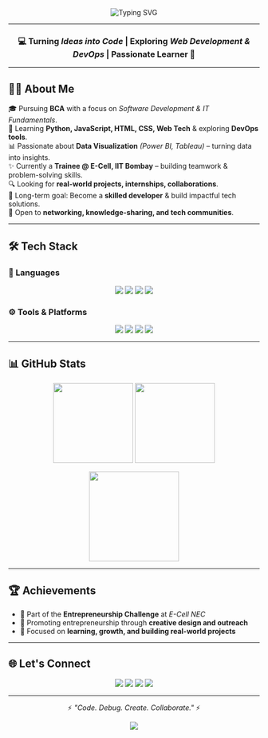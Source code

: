 <div align="center">

<!-- Typing effect -->
<img src="https://readme-typing-svg.herokuapp.com?font=Fira+Code&size=28&pause=1000&color=F7931E&center=true&vCenter=true&width=600&lines=✨+Hi+there!!+I'm+Pratima+Jain+👩‍💻;Aspiring+Web+Developer;Python+Developer;DevOps+Learner;Data+Visualization+Enthusiast" alt="Typing SVG" />

---

<h3 align="center">💻 Turning <i>Ideas into Code</i> | Exploring <i>Web Development & DevOps</i> | Passionate Learner 🚀</h3>

</div>  

---

## 👩‍💻 About Me  

🎓 Pursuing **BCA** with a focus on *Software Development & IT Fundamentals*.  
🌱 Learning **Python, JavaScript, HTML, CSS, Web Tech** & exploring **DevOps tools**.  
📊 Passionate about **Data Visualization** *(Power BI, Tableau)* – turning data into insights.  
✨ Currently a **Trainee @ E-Cell, IIT Bombay** – building teamwork & problem-solving skills.  
🔍 Looking for **real-world projects, internships, collaborations**.  
🎯 Long-term goal: Become a **skilled developer** & build impactful tech solutions.  
🤝 Open to **networking, knowledge-sharing, and tech communities**.  

---

## 🛠️ Tech Stack  

### 🚀 Languages  
<p align="center">  
  <img src="https://img.shields.io/badge/Python-3776AB?style=for-the-badge&logo=python&logoColor=white"/> 
  <img src="https://img.shields.io/badge/HTML5-E34F26?style=for-the-badge&logo=html5&logoColor=white"/>  
   <img src="https://img.shields.io/badge/CSS3-1572B6?style=for-the-badge&logo=css3&logoColor=white"/>  
  <img src="https://img.shields.io/badge/JavaScript-F7DF1E?style=for-the-badge&logo=javascript&logoColor=black"/>  
</p>  

### ⚙️ Tools & Platforms  
<p align="center">  
  <img src="https://img.shields.io/badge/Git-F05032?style=for-the-badge&logo=git&logoColor=white"/>  
  <img src="https://img.shields.io/badge/GitHub-181717?style=for-the-badge&logo=github&logoColor=white"/>  
  <img src="https://img.shields.io/badge/PowerBI-F2C811?style=for-the-badge&logo=power-bi&logoColor=black"/>  
  <img src="https://img.shields.io/badge/Tableau-E97627?style=for-the-badge&logo=tableau&logoColor=white"/>  
</p>  

---

## 📊 GitHub Stats  

<p align="center">  
  <img src="https://github-readme-stats.vercel.app/api?username=Pratima-Jain&show_icons=true&theme=tokyonight&hide_border=true" height="160"/>  
  <img src="https://github-readme-stats.vercel.app/api/top-langs/?username=Pratima-Jain&layout=compact&theme=tokyonight&hide_border=true" height="160"/>  
</p>  

<p align="center">  
  <img src="https://github-readme-streak-stats.herokuapp.com/?user=Pratima-Jain&theme=tokyonight&hide_border=true" height="180"/>  
</p>  

<!--AUTO-COMMITS:START-->
<!--AUTO-COMMITS:END-->

---

## 🏆 Achievements  

- 🌱 Part of the **Entrepreneurship Challenge** at *E-Cell NEC*  
- 🚀 Promoting entrepreneurship through **creative design and outreach**  
- 🎯 Focused on **learning, growth, and building real-world projects**  

---

## 🌐 Let's Connect  

<p align="center">  
  <a href="https://www.linkedin.com/in/pratimajain06"><img src="https://img.shields.io/badge/LinkedIn-blue?logo=linkedin&logoColor=white" /></a>  
  <a href="https://www.instagram.com/pratima.06/"><img src="https://img.shields.io/badge/Instagram-purple?logo=instagram&logoColor=white" /></a>  
  <a href="https://x.com/PratimaJain20060"><img src="https://img.shields.io/badge/Twitter-black?logo=x&logoColor=white" /></a>  
  <a href="mailto:pratimajain1115@gmail.com"><img src="https://img.shields.io/badge/Email-red?logo=gmail&logoColor=white" /></a>  
</p>  

---

<p align="center">⚡ <i>"Code. Debug. Create. Collaborate."</i> ⚡</p>  

<p align="center">  
  <img src="https://img.shields.io/badge/Made%20with-❤️%20by%20Pratima%20Jain-F7931E?style=for-the-badge"/>  
</p>
